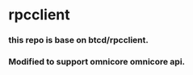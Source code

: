 # rpcclient
### this repo is base on btcd/rpcclient. 
### Modified to support omnicore omnicore api.

